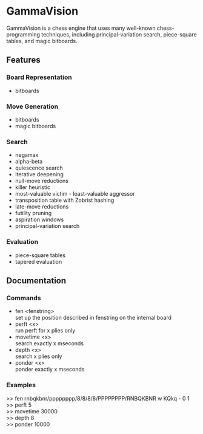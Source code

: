# GammaVision
GammaVision is a chess engine that uses many well-known chess-programming techniques, including principal-variation search, piece-square tables, and magic bitboards.

## Features
### Board Representation
- bitboards

### Move Generation
- bitboards
- magic bitboards

### Search
- negamax
- alpha-beta
- quiescence search
- iterative deepening
- null-move reductions
- killer heuristic
- most-valuable victim - least-valuable aggressor
- transposition table with Zobrist hashing
- late-move reductions
- futility pruning
- aspiration windows
- principal-variation search

### Evaluation
- piece-square tables
- tapered evaluation

## Documentation
### Commands
- fen \<fenstring\> <br/>
  set up the position described in fenstring on the internal board
- perft \<x\> <br/>
  run perft for x plies only <br/>
- movetime \<x\> <br/>
  search exactly x mseconds
- depth \<x\> <br/>
  search x plies only
- ponder \<x\> <br/>
  ponder exactly x mseconds
  
### Examples
\>> fen rnbqkbnr/pppppppp/8/8/8/8/PPPPPPPP/RNBQKBNR w KQkq - 0 1 <br/>
\>> perft 5 <br/>
\>> movetime 30000 <br/>
\>> depth 8 <br/>
\>> ponder 10000
